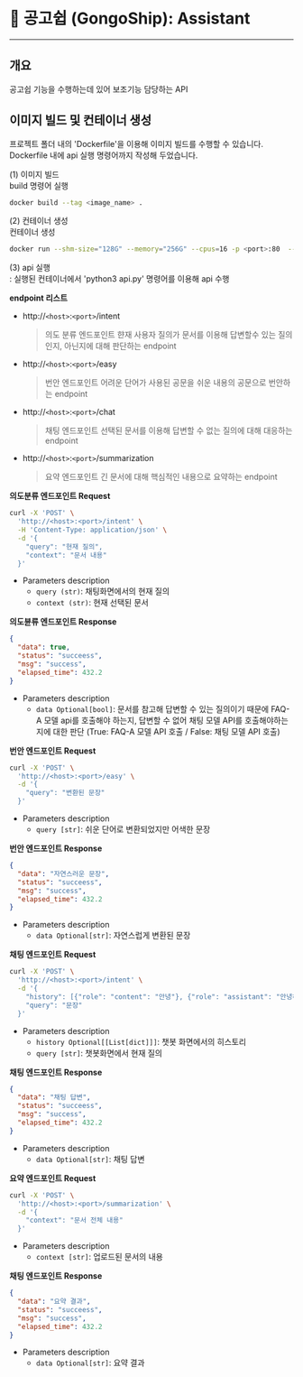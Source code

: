 # 🚀 공고쉽 (GongoShip): Assistant

---

## 개요
공고쉽 기능을 수행하는데 있어 보조기능 담당하는 API

## 이미지 빌드 및 컨테이너 생성
프로젝트 폴더 내의 'Dockerfile'을 이용해 이미지 빌드를 수행할 수 있습니다.<br/>
Dockerfile 내에 api 실행 명령어까지 작성해 두었습니다.

(1) 이미지 빌드  
build 명령어 실행
```sh
docker build --tag <image_name> .
```

(2) 컨테이너 생성  
컨테이너 생성
```sh
docker run --shm-size="128G" --memory="256G" --cpus=16 -p <port>:80  --name <container_name> -it <image_name>
```

(3) api 실행  
: 실행된 컨테이너에서 'python3 api.py' 명령어를 이용해 api 수행

**endpoint 리스트**
- http://`<host>`:`<port>`/intent
  > 의도 분류 엔드포인트
  > 햔재 사용자 질의가 문서를 이용해 답변할수 있는 질의인지, 아닌지에 대해 판단하는 endpoint
- http://`<host>`:`<port>`/easy
  > 번안 엔드포인트
  > 어려운 단어가 사용된 공문을 쉬운 내용의 공문으로 번안하는 endpoint
- http://`<host>`:`<port>`/chat
  > 채팅 엔드포인트
  > 선택된 문서를 이용해 답변할 수 없는 질의에 대해 대응하는 endpoint
- http://`<host>`:`<port>`/summarization
  > 요약 엔드포인트
  > 긴 문서에 대해 핵심적인 내용으로 요약하는 endpoint

**의도분류 엔드포인트 Request**
```sh
curl -X 'POST' \
  'http://<host>:<port>/intent' \
  -H 'Content-Type: application/json' \
  -d '{
    "query": "현재 질의",
    "context": "문서 내용"
  }'
```
- Parameters description
    - `query (str)`: 채팅화면에서의 현재 질의 
    - `context (str)`: 현재 선택된 문서

**의도뷴류 엔드포인트 Response**
```json
{
  "data": true,
  "status": "succeess",
  "msg": "success",
  "elapsed_time": 432.2
}
```
- Parameters description
    - `data Optional[bool]`: 문서를 참고해 답변할 수 있는 질의이기 때문에 FAQ-A 모델 api를 호출해야 하는지, 답변할 수 없어 채팅 모델 API를 호출해야하는지에 대한 판단 (True: FAQ-A 모델 API 호출 / False: 채팅 모델 API 호출)

**번안 엔드포인트 Request**
```sh
curl -X 'POST' \
  'http://<host>:<port>/easy' \
  -d '{
    "query": "변환된 문장"
  }'
``` 
- Parameters description
    - `query [str]`: 쉬운 단어로 변환되었지만 어색한 문장

**번안 엔드포인트 Response**
```json
{
  "data": "자연스러운 문장",
  "status": "succeess",
  "msg": "success",
  "elapsed_time": 432.2
}
```
- Parameters description
    - `data Optional[str]`: 자연스럽게 변환된 문장

**채팅 엔드포인트 Request**
```sh
curl -X 'POST' \
  'http://<host>:<port>/intent' \
  -d '{
    "history": [{"role": "content": "안녕"}, {"role": "assistant": "안녕하세요"}]
    "query": "문장"
  }'
```  
- Parameters description
    - `history Optional[[List[dict]]]`: 챗봇 화면에서의 히스토리
    - `query [str]`: 챗봇화면에서 현재 질의

**채팅 엔드포인트 Response**
```json
{
  "data": "채팅 답변",
  "status": "succeess",
  "msg": "success",
  "elapsed_time": 432.2
}
```
- Parameters description
    - `data Optional[str]`: 채팅 답변

**요약 엔드포인트 Request**
```sh
curl -X 'POST' \
  'http://<host>:<port>/summarization' \
  -d '{
    "context": "문서 전체 내용"
  }'
```  
- Parameters description
    - `context [str]`: 업로드된 문서의 내용

**채팅 엔드포인트 Response**
```json
{
  "data": "요약 결과",
  "status": "succeess",
  "msg": "success",
  "elapsed_time": 432.2
}
```
- Parameters description
    - `data Optional[str]`: 요약 결과



